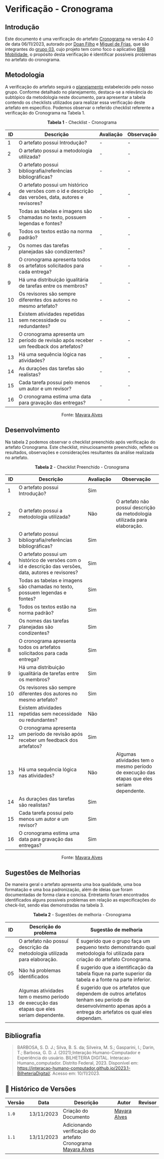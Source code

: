 # Verificação - Cronograma
 
## Introdução

Este documento é uma verificação do artefato [Cronograma](https://requisitos-de-software.github.io/2023.2-BRBMobilidade/Planejamento/cronograma/) na versão 4.0 de data 06/11/2023, autorado por [Doan Filho](https://github.com/FilhoDoan) e [Miguel de Frias](https://github.com/migueldefrias), que são integrantes do [grupo 03](https://requisitos-de-software.github.io/2023.2-BRBMobilidade/), cujo projeto tem como foco o aplicativo [BRB Mobilidade](https://play.google.com/store/apps/details?id=br.com.brb.mobilidade&hl=pt_BR&gl=US&pli=1), o propósito desta verificação é identificar possíveis problemas no artefato do cronograma. 


## Metodologia 

A verificação do artefato seguirá o [planejamento](https://requisitos-de-software.github.io/2023.2-Carteira_Digital_de_Transito/verificacao/planejamendoDaVerificacao/) estabelecido pelo nosso grupo. Conforme detalhado no planejamento, destaca-se a relevância do subtópico da metodologia neste documento, para apresentar a tabela contendo os checklists utilizados para realizar essa verificação deste artefato em especifico. Podemos observar o referido checklist referente a verificação do Cronograma na Tabela 1. 

<center>

**Tabela 1** - Checklist - Cronograma 

| ID | Descrição                                                                                                                      | Avaliação  | Observação                                                             |
|----|--------------------------------------------------------------------------------------------------------------------------------|------------|------------------------------------------------------------------------|
| 1  | O artefato possui Introdução?                                                                                                  | -          | -       |
| 2  | O artefato possui a metodologia utilizada?                                                                    		      | -          | -    |
| 3  | O artefato possui bibliografia/referências bibliográficas?                                                                     | -          | -  |
| 4  | O artefato possui um histórico de versões com o id e descrição das versões, data, autores e revisores?                         | -          | -    |
| 5  | Todas as tabelas e imagens são chamadas no texto, possuem legendas e fontes?                                                   | -          | -         |
| 6  | Todos os textos estão na norma padrão?                                       						      | -          | -            |
|  7  | Os nomes das tarefas planejadas são condizentes?                       |  -	  |       -    |  
|  8  | O cronograma apresenta todos os artefatos solicitados para cada entrega?   |  -	  |  -  |
|  9  | Há uma distribuição igualitária de tarefas entre os membros?                                              |  -  |   -  |
|  10  | Os revisores são sempre diferentes dos autores no mesmo artefato?                   |  -	  |  -  |
|  11  | Existem atividades repetidas sem necessidade ou redundantes?                         |  -  | - |
|  12  | O cronograma apresenta um período de revisão após receber um feedback dos artefatos?	                         |  -  | -  |
|  13  | Há uma sequência lógica nas atividades?                       |  - |  - |
|  14  | As durações das tarefas são realistas?                       |  -	  |  - |
|  15  | Cada tarefa possui pelo menos um autor e um revisor?                       |  -  |  -  |
|  16  | O cronograma estima uma data para gravação das entregas?                       |  -	  |  -  |

Fonte: [Mayara Alves](https://github.com/Mayara-tech) 

</center>

## Desenvolvimento 

Na tabela 2 podemos observar o checklist preenchido após verificação do artefato Cronograma. Este checklist, minuciosamente preenchido, reflete os resultados, observações e considerações resultantes da análise realizada no artefato.

<center>

**Tabela 2** - Checklist Preenchido - Cronograma

| ID | Descrição                                                                                                                      | Avaliação  | Observação                                                             |
|----|--------------------------------------------------------------------------------------------------------------------------------|------------|------------------------------------------------------------------------|
| 1  | O artefato possui Introdução?                                                                                                  | Sim         |        |
| 2  | O artefato possui a metodologia utilizada?                                                                    		      | Não          | O artefato não possuí descrição da metodologia utilizada para elaboração.    |
| 3  | O artefato possui bibliografia/referências bibliográficas?                                                                     | Sim          |   |
| 4  | O artefato possui um histórico de versões com o id e descrição das versões, data, autores e revisores?                         | Sim        |     |
| 5  | Todas as tabelas e imagens são chamadas no texto, possuem legendas e fontes?                                                   | Sim        |          |
| 6  | Todos os textos estão na norma padrão?                                       						      | Sim         |         |
|  7  | Os nomes das tarefas planejadas são condizentes?                       | Sim	  |          |  
|  8  | O cronograma apresenta todos os artefatos solicitados para cada entrega?   |  Sim  |    |
|  9  | Há uma distribuição igualitária de tarefas entre os membros?                                              |  Sim  |     |
|  10  | Os revisores são sempre diferentes dos autores no mesmo artefato?                   |  Sim	  |    |
|  11  | Existem atividades repetidas sem necessidade ou redundantes?                         |  Não  |  |
|  12  | O cronograma apresenta um período de revisão após receber um feedback dos artefatos?	                         |  Sim  |  |
|  13  | Há uma sequência lógica nas atividades?                       |  Não |  Algumas atividades tem o mesmo período de execução das etapas que eles seriam dependente. |
|  14  | As durações das tarefas são realistas?                       |  Sim	  |   |
|  15  | Cada tarefa possui pelo menos um autor e um revisor?                       |  Sim  |    |
|  16  | O cronograma estima uma data para gravação das entregas?                       |  Sim	  |    |



Fonte: [Mayara Alves](https://github.com/Mayara-tech) 

</center>


## Sugestões de Melhorias

De maneira geral o artefato apresenta uma boa qualidade, uma boa formatação e uma boa padronização, além de ideias que foram documentadas de forma clara e concisa. Entretanto foram encontrados identificados alguns possíveis problemas em relação as especificações do check-list, sendo elas demonstradas na tabela 3. 

<center>

**Tabela 2** - Sugestões de melhoria - Cronograma

| ID | Descrição do problema | Sugestão de melhoria |
| --- | ---------------------| ---------------------- |
| 02 | O artefato não possuí descrição da metodologia utilizada para elaboração. | É sugerido que o grupo faça um pequeno texto demonstrando qual metodologia foi utilizada para criação do artefato Cronograma.
| 05 | Não há problemas identificados | É sugerido que a identificação da tabela fique na parte superior da tabela e a fonte na parte inferior.
| 13 | Algumas atividades tem o mesmo período de execução das etapas que eles seriam dependente. | É sugerido que os artefatos que dependem de outros artefatos tenham seu período de desenvolvimento apenas após a entrega do artefatos os qual eles dependam.

</center>

## Bibliografia

> BARBOSA, S. D. J.; Silva, B. S. da; Silveira, M. S.; Gasparini, I.; Darin, T.; Barbosa, G. D. J. (2021);Interação Humano-Computador e Experiência do usuário.
> BILHETERIA DIGITAL. Interacao-Humano_computador. Distrito Federal, 2023. Disponível em: <https://interacao-humano-computador.github.io/2023.1-BilheteriaDigital/>. Acesso em: 10/11/2023.<br>

## 📑 Histórico de Versões

| Versão | Data       | Descrição                                       | Autor                                          | Revisor                                      |
| ------ | ---------- | ----------------------------------------------- | -----------------------------------------------| ---------------------------------------------|
| `1.0`  | 13/11/2023 | Criação do Documento | [Mayara Alves](https://github.com/Mayara-tech)  |  |
| `1.1`  | 13/11/2023 | Adicionando verificação do artefato Cronograma [Mayara Alves](https://github.com/Mayara-tech)  |  |
